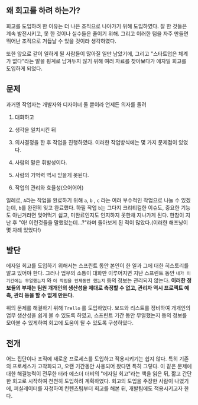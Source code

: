 ## 왜 회고를 하려 하는가?

회고를 도입하려 한 이유는 더 나은 조직으로 나아가기 위해 도입하였다. 
잘 한 것들은 계속 발전시키고, 못 한 것이나 실수들은 줄이기 위해. 그리고 이러한 텀을 자주 만들면 뛰어난 조직으로 거듭날 수 있을 것이라 생각하였다. 

또한 앞으로 같이 일하게 될 사람들이 많아질 일만 남았기에, 그리고 "스타트업은 체계가 없다"라는 말을 핑계로 남겨두지 않기 위해 여러 자료를 찾아보다가 에자일 회고를 도입하게 되었다.

## 문제

과거엔 작업자는 개발자와 디자이너 둘 뿐이라 언제든 의자를 돌려 
1. 대화하고 
2. 생각을 일치시킨 뒤 
3. 의사결정을 한 후 
작업을 진행하였다. 
이러한 작업방식에는 몇 가지 문제점이 있었다.

1. 사람의 말은 휘발성이다.
2. 사람의 기억력 역시 믿을게 못된다.
3. 작업의 관리와 효율성(으어어어)

일례로, `A`라는 작업을 완료하기 위해 `a`, `b` , `c` 라는 여러 부수적인 작업으로 나눌 수 있겠는데, `b`를 완전히 잊고 완료했다. 
하필 작업 `b`는 그다지 크리티컬한 이슈도, 중요한 기능도 아닌거라면 잊어먹기 쉽고, 미완료인지도 인지하지 못한채 지나가게 된다. 
한참이 지난 후 "아! 이런것들을 말했었는데...?"라며 돌아보게 된 적이 많았다.(이러한 해프닝이 몇 차례 있었다!)

## 발단

에자일 회고를 도입하기 위해서는 스프린트 동안 본인이 한 일과 그에 대한 히스토리를 알고 있어야 한다. 
그러나 업무의 소통이 대화만 이루어지면 지난 스프린트 동안 `내가 이 기간에는 무얼했는지` 와 `이 작업을 언제동안 했는지` 등의 정보는 관리되지 않는다. 
**이러한 정보들의 부재는 팀원 개개인의 생산성을 제대로 측정할 수 없고, 관리자 역시 프로젝트 예측, 관리 등을 할 수 없게 만든다.** 

위의 문제를 해결하기 위해 `Trello` 를 도입하였다. 
보드와 리스트를 정비하여 개개인의 업무 생산성을 쉽게 볼 수 있도록 하였고, 스프린트 기간 동안 무얼했는지 등의 정보를 모아볼 수 있게하여 회고에 도움이 될 수 있도록 구성하였다.

## 전개

어느 집단이나 조직에 새로운 프로세스를 도입하고 적용시키기는 쉽지 않다. 
특히 기존의 프로세스가 고착화되고, 오랜 기간동안 사용되어 왔다면 특히 그렇다. 
이 같은 문제에 대한 해결능력이 전무한 터라 에스더 더비의 "에자일 회고"라는 책을 읽은 뒤, 짧고 간단한 회고로 시작하여 천천히 도입하려 계획하였다. 
회고의 도입을 주장한 사람이 나였기에, 퍼실레이터를 자청하여 컨텐츠팀부터 회고를 해본 뒤, 개발팀에도 적용시키고자 한다.
